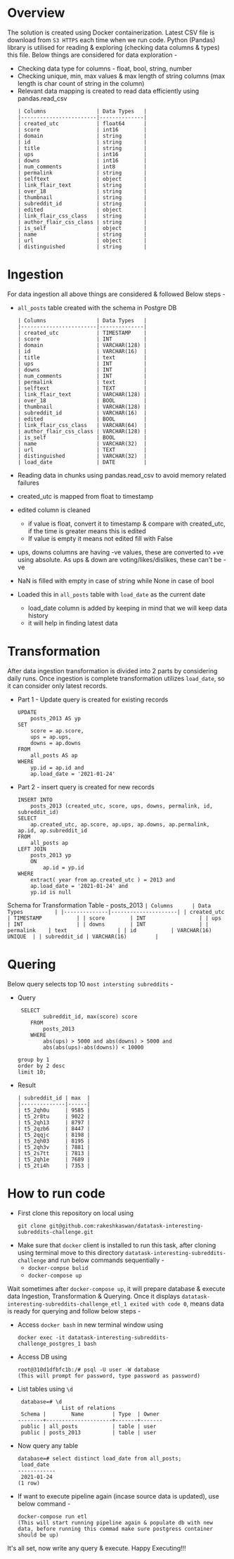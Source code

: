# Overview
The solution is created using Docker containerization. Latest CSV file is download from `S3 HTTPS` each time when we run code. Python (Pandas) library is utilised for reading & exploring (checking data columns & types) this file. Below things are considered for data exploration - 

* Checking data type for columns - float, bool, string, number
* Checking unique, min, max values & max length of string columns (max length is char count of string in the column)
* Relevant data mapping is created to read data efficiently using pandas.read_csv
    ```
    | Columns                | Data Types   |
    |------------------------|--------------|
    | created_utc            | float64      |
    | score                  | int16        |
    | domain                 | string       |
    | id                     | string       |
    | title                  | string       |
    | ups                    | int16        |
    | downs                  | int16        |
    | num_comments           | int8         |
    | permalink              | string       |
    | selftext               | object       |
    | link_flair_text        | string       |
    | over_18                | string       |
    | thumbnail              | string       |
    | subreddit_id           | string       |
    | edited                 | object       |
    | link_flair_css_class   | string       |
    | author_flair_css_class | string       |
    | is_self                | object       |
    | name                   | string       |
    | url                    | object       |
    | distinguished          | string       |
    ```


# Ingestion
For data ingestion all above things are considered & followed Below steps - 
* `all_posts` table created with the schema in Postgre DB
    ```
    | Columns                | Data Types   |
    |------------------------|--------------|
    | created_utc            | TIMESTAMP    |
    | score                  | INT          |
    | domain                 | VARCHAR(128) |
    | id                     | VARCHAR(16)  |
    | title                  | text         |
    | ups                    | INT          |
    | downs                  | INT          |
    | num_comments           | INT          |
    | permalink              | text         |
    | selftext               | TEXT         |
    | link_flair_text        | VARCHAR(128) |
    | over_18                | BOOL         |
    | thumbnail              | VARCHAR(128) |
    | subreddit_id           | VARCHAR(16)  |
    | edited                 | BOOL         |
    | link_flair_css_class   | VARCHAR(64)  |
    | author_flair_css_class | VARCHAR(128) |
    | is_self                | BOOL         |
    | name                   | VARCHAR(32)  |
    | url                    | TEXT         |
    | distinguished          | VARCHAR(32)  |
    | load_date              | DATE         |
    ```

* Reading data in chunks using pandas.read_csv to avoid memory related failures
* created_utc is mapped from float to timestamp
* edited column is cleaned 
    * if value is float, convert it to timestamp & compare with created_utc, if the time is greater means this is edited
    * If value is empty it means not edited fill with False
* ups, downs columns are having -ve values, these are converted to +ve using absolute. As ups & down are voting/likes/dislikes, these can't be -ve
* NaN is filled with empty in case of string while None in case of bool
* Loaded this in `all_posts` table with `load_date` as the current date
    * load_date column is added by keeping in mind that we will keep data history
    * it will help in finding latest data


# Transformation
After data ingestion transformation is divided into 2 parts by considering daily runs. Once ingestion is complete transformation utilizes `load_date`, so it can consider only latest records.

* Part 1 - Update query is created for existing records
    ```
    UPDATE 
        posts_2013 AS yp
    SET 
        score = ap.score, 
        ups = ap.ups, 
        downs = ap.downs
    FROM 
        all_posts AS ap
    WHERE 
        yp.id = ap.id and 
        ap.load_date = '2021-01-24'    
    ```
* Part 2 - insert query is created for new records
    ```
    INSERT INTO
        posts_2013 (created_utc, score, ups, downs, permalink, id, subreddit_id)
    SELECT
        ap.created_utc, ap.score, ap.ups, ap.downs, ap.permalink, ap.id, ap.subreddit_id
    FROM
        all_posts ap
    LEFT JOIN
        posts_2013 yp
        ON
            ap.id = yp.id
    WHERE
        extract( year from ap.created_utc ) = 2013 and
        ap.load_date = '2021-01-24' and
        yp.id is null
    ```

Schema for Transformation Table - posts_2013
    ```
    | Columns      | Data Types          |
    |--------------|---------------------|
    | created_utc  | TIMESTAMP           |
    | score        | INT                 |
    | ups          | INT                 |
    | downs        | INT                 |
    | permalink    | text                |
    | id           | VARCHAR(16) UNIQUE  |
    | subreddit_id | VARCHAR(16)         |
    ```            
# Quering
Below query selects top 10 `most intersting subreddits` - 
* Query
    ```
     SELECT 
            subreddit_id, max(score) score
        FROM 
            posts_2013 
        WHERE 
            abs(ups) > 5000 and abs(downs) > 5000 and 
            abs(abs(ups)-abs(downs)) < 10000
            
    group by 1
    order by 2 desc
    limit 10;
    ``` 
* Result
    ```
    | subreddit_id | max  |
    |--------------|------|
    | t5_2qh0u     | 9585 |
    | t5_2r8tu     | 9022 |
    | t5_2qh13     | 8797 |
    | t5_2qzb6     | 8447 |
    | t5_2qqjc     | 8198 |
    | t5_2qh03     | 8195 |
    | t5_2qh3v     | 7881 |
    | t5_2s7tt     | 7813 |
    | t5_2qh1e     | 7689 |
    | t5_2ti4h     | 7353 |
    ```

# How to run code
* First clone this repository on local using
    ```
    git clone git@github.com:rakeshkaswan/datatask-interesting-subreddits-challenge.git
    ```
* Make sure that `docker` client is installed to run this task, after cloning using terminal move to this directory `datatask-interesting-subreddits-challenge` and run below commands sequentially - 
    * `docker-compse bulid`
    * `docker-compose up`
    
Wait sometimes after `docker-compose up`, it will prepare database & execute data Ingestion, Transformation & Querying. Once it displays `datatask-interesting-subreddits-challenge_etl_1 exited with code 0`, means data is ready for querying and follow below steps - 
* Access `docker bash` in new terminal window using
    ```
    docker exec -it datatask-interesting-subreddits-challenge_postgres_1 bash 
    ```
* Access DB using
    ```
    root@310d1dfbfc1b:/# psql -U user -W database
    (This will prompt for password, type password as password)
    ```
* List tables using `\d`
    ```
     database=# \d
                  List of relations
     Schema |        Name         | Type  | Owner 
    --------+---------------------+-------+-------
     public | all_posts           | table | user
     public | posts_2013          | table | user
    ```
* Now query any table
    ```
    database=# select distinct load_date from all_posts;
     load_date  
    ------------
     2021-01-24
    (1 row)
    ```
* If want to execute pipeline again (incase source data is updated), use below command - 
    ```
    docker-compose run etl
    (This will start running pipeline again & populate db with new data, before running this commad make sure postgress container should be up)
    ```


It's all set, now write any query & execute. Happy Executing!!! 
